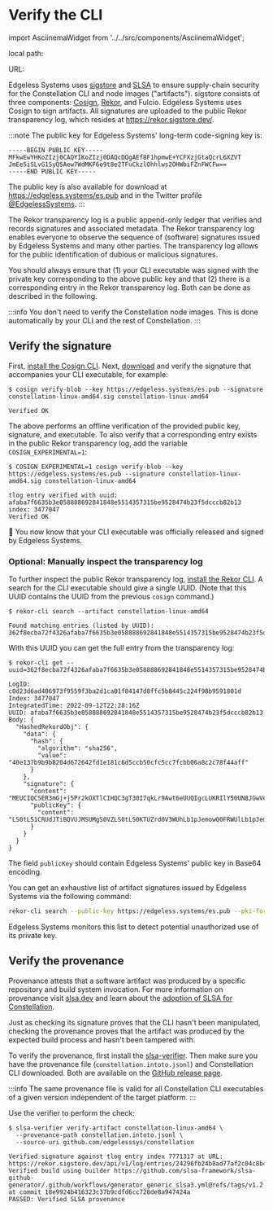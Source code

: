 # Verify the CLI

import AsciinemaWidget from '../../src/components/AsciinemaWidget';

local path:
<AsciinemaWidget src="/assets/constellation-install-cli.cast" fontSize={16} rows={18} cols={80} idleTimeLimit={3} preload={true} />

URL:
<AsciinemaWidget src="https://asciinema.org/a/8M4AUPRDWCBN2VuVlhGRM0BZM.cast" fontSize={16} rows={18} cols={80} idleTimeLimit={3} preload={true} />

Edgeless Systems uses [sigstore](https://www.sigstore.dev/) and [SLSA](https://slsa.dev) to ensure supply-chain security for the Constellation CLI and node images ("artifacts"). sigstore consists of three components: [Cosign](https://docs.sigstore.dev/cosign/overview), [Rekor](https://docs.sigstore.dev/rekor/overview), and Fulcio. Edgeless Systems uses Cosign to sign artifacts. All signatures are uploaded to the public Rekor transparency log, which resides at https://rekor.sigstore.dev/.

:::note
The public key for Edgeless Systems' long-term code-signing key is:
```
-----BEGIN PUBLIC KEY-----
MFkwEwYHKoZIzj0CAQYIKoZIzj0DAQcDQgAEf8F1hpmwE+YCFXzjGtaQcrL6XZVT
JmEe5iSLvG1SyQSAew7WdMKF6o9t8e2TFuCkzlOhhlws2OHWbiFZnFWCFw==
-----END PUBLIC KEY-----
```
The public key is also available for download at https://edgeless.systems/es.pub and in the Twitter profile [@EdgelessSystems](https://twitter.com/EdgelessSystems).
:::

The Rekor transparency log is a public append-only ledger that verifies and records signatures and associated metadata. The Rekor transparency log enables everyone to observe the sequence of (software) signatures issued by Edgeless Systems and many other parties. The transparency log allows for the public identification of dubious or malicious signatures.

You should always ensure that (1) your CLI executable was signed with the private key corresponding to the above public key and that (2) there is a corresponding entry in the Rekor transparency log. Both can be done as described in the following.

:::info
You don't need to verify the Constellation node images. This is done automatically by your CLI and the rest of Constellation.
:::

## Verify the signature

First, [install the Cosign CLI](https://docs.sigstore.dev/cosign/installation). Next, [download](https://github.com/edgelesssys/constellation/releases) and verify the signature that accompanies your CLI executable, for example:

```shell-session
$ cosign verify-blob --key https://edgeless.systems/es.pub --signature constellation-linux-amd64.sig constellation-linux-amd64

Verified OK
```

The above performs an offline verification of the provided public key, signature, and executable. To also verify that a corresponding entry exists in the public Rekor transparency log, add the variable `COSIGN_EXPERIMENTAL=1`:

```shell-session
$ COSIGN_EXPERIMENTAL=1 cosign verify-blob --key https://edgeless.systems/es.pub --signature constellation-linux-amd64.sig constellation-linux-amd64

tlog entry verified with uuid: afaba7f6635b3e058888692841848e5514357315be9528474b23f5dcccb82b13 index: 3477047
Verified OK
```

🏁 You now know that your CLI executable was officially released and signed by Edgeless Systems.

### Optional: Manually inspect the transparency log

To further inspect the public Rekor transparency log, [install the Rekor CLI](https://docs.sigstore.dev/rekor/installation). A search for the CLI executable  should give a single UUID. (Note that this UUID contains the UUID from the previous `cosign` command.)

```shell-session
$ rekor-cli search --artifact constellation-linux-amd64

Found matching entries (listed by UUID):
362f8ecba72f4326afaba7f6635b3e058888692841848e5514357315be9528474b23f5dcccb82b13
```

With this UUID you can get the full entry from the transparency log:

```shell-session
$ rekor-cli get --uuid=362f8ecba72f4326afaba7f6635b3e058888692841848e5514357315be9528474b23f5dcccb82b13

LogID: c0d23d6ad406973f9559f3ba2d1ca01f84147d8ffc5b8445c224f98b9591801d
Index: 3477047
IntegratedTime: 2022-09-12T22:28:16Z
UUID: afaba7f6635b3e058888692841848e5514357315be9528474b23f5dcccb82b13
Body: {
  "HashedRekordObj": {
    "data": {
      "hash": {
        "algorithm": "sha256",
        "value": "40e137b9b9b8204d672642fd1e181c6d5ccb50cfc5cc7fcbb06a8c2c78f44aff"
      }
    },
    "signature": {
      "content": "MEUCIQCSER3mGj+j5Pr2kOXTlCIHQC3gT30I7qkLr9Awt6eUUQIgcLUKRIlY50UN8JGwVeNgkBZyYD8HMxwC/LFRWoMn180=",
      "publicKey": {
        "content": "LS0tLS1CRUdJTiBQVUJMSUMgS0VZLS0tLS0KTUZrd0V3WUhLb1pJemowQ0FRWUlLb1pJemowREFRY0RRZ0FFZjhGMWhwbXdFK1lDRlh6akd0YVFjckw2WFpWVApKbUVlNWlTTHZHMVN5UVNBZXc3V2RNS0Y2bzl0OGUyVEZ1Q2t6bE9oaGx3czJPSFdiaUZabkZXQ0Z3PT0KLS0tLS1FTkQgUFVCTElDIEtFWS0tLS0tCg=="
      }
    }
  }
}
```
The field `publicKey` should contain Edgeless Systems' public key in Base64 encoding.

You can get an exhaustive list of artifact signatures issued by Edgeless Systems via the following command:

```bash
rekor-cli search --public-key https://edgeless.systems/es.pub --pki-format x509
```

Edgeless Systems monitors this list to detect potential unauthorized use of its private key.

## Verify the provenance

Provenance attests that a software artifact was produced by a specific repository and build system invocation. For more information on provenance visit [slsa.dev](https://slsa.dev/provenance/v0.2) and learn about the [adoption of SLSA for Constellation](../reference/slsa.md).

Just as checking its signature proves that the CLI hasn't been manipulated, checking the provenance proves that the artifact was produced by the expected build process and hasn't been tampered with.

To verify the provenance, first install the [slsa-verifier](https://github.com/slsa-framework/slsa-verifier). Then make sure you have the provenance file (`constellation.intoto.jsonl`) and Constellation CLI downloaded. Both are available on the [GitHub release page](https://github.com/edgelesssys/constellation/releases).

:::info
The same provenance file is valid for all Constellation CLI executables of a given version independent of the target platform.
:::

Use the verifier to perform the check:

```shell-session
$ slsa-verifier verify-artifact constellation-linux-amd64 \
  --provenance-path constellation.intoto.jsonl \
  --source-uri github.com/edgelesssys/constellation

Verified signature against tlog entry index 7771317 at URL: https://rekor.sigstore.dev/api/v1/log/entries/24296fb24b8ad77af2c04c8b4ae0d5bc5...
Verified build using builder https://github.com/slsa-framework/slsa-github-generator/.github/workflows/generator_generic_slsa3.yml@refs/tags/v1.2.2 at commit 18e9924b416323c37b9cdfd6cc728de8a947424a
PASSED: Verified SLSA provenance
```
